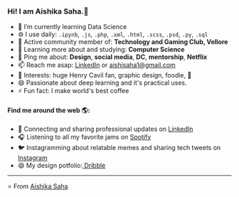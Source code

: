 ### Hi! I am Aishika Saha.👋
- 🌱 I’m currently learning Data Science
- ⚙️ I use daily: `.ipynb`, `.js`, `.php`, `.xml`, `.html`, `.scss`, `.psd`, `.py`, `.sql`
- 💅 Active community member of: **Technology and Gaming Club, Vellore**
- 🌱 Learning more about and studying: **Computer Science**
- 💬 Ping me about: **Design**, **social media**, **DC**, **mentorship**, **Netflix**
- 📫 Reach me asap: <a href="https://www.linkedin.com/in/aishika-saha-998829180/">LinkedIn</a> or aishisaha1@gmail.com
- 💜 Interests: huge Henry Cavil fan, graphic design, foodie, 🐶
- 😄 Passionate about deep learning and it's practical uses.
- ⚡ Fun fact: I make world's best coffee

#### Find me around the web 🌎:
- 💼 Connecting and sharing professional updates on <a href="https://www.linkedin.com/in/aishika-saha-998829180/">LinkedIn</a>
- 🎧 Listening to all my favorite jams on <a href="https://open.spotify.com">Spotify</a>
- 🐦 Instagramming about relatable memes and sharing tech tweets on <a href="https://www.instagram.com/_aishikasaha_/">Instagram</a>
- 😄 My design potfolio:<a href="https://dribbble.com/sahahaha33"> Dribble</a>

---

⭐️ From [Aishika Saha](https://github.com/aishikasaha)
<!--
**aishikasaha/aishikasaha** is a ✨ _special_ ✨ repository because its `README.md` (this file) appears on your GitHub profile.

Here are some ideas to get you started:

- 🔭 I’m currently working on ...
- </p>🌱 I’m currently learning Data Science </p>
- 👯 I’m looking to collaborate on ...
- 🤔 I’m looking for help with ...
- 💬 Ask me about ...
- 📫 How to reach me: ...
- 😄 Pronouns: ...
- ⚡ Fun fact: ...
-->
